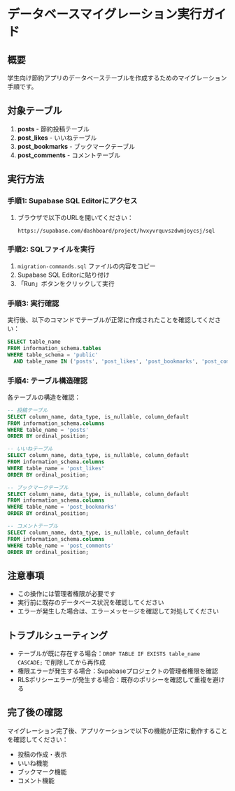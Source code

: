 # データベースマイグレーション実行ガイド

## 概要
学生向け節約アプリのデータベーステーブルを作成するためのマイグレーション手順です。

## 対象テーブル
1. **posts** - 節約投稿テーブル
2. **post_likes** - いいねテーブル
3. **post_bookmarks** - ブックマークテーブル  
4. **post_comments** - コメントテーブル

## 実行方法

### 手順1: Supabase SQL Editorにアクセス
1. ブラウザで以下のURLを開いてください：
   ```
   https://supabase.com/dashboard/project/hvxyvrquvszdwmjoycsj/sql
   ```

### 手順2: SQLファイルを実行
1. `migration-commands.sql` ファイルの内容をコピー
2. Supabase SQL Editorに貼り付け
3. 「Run」ボタンをクリックして実行

### 手順3: 実行確認
実行後、以下のコマンドでテーブルが正常に作成されたことを確認してください：

```sql
SELECT table_name 
FROM information_schema.tables 
WHERE table_schema = 'public' 
  AND table_name IN ('posts', 'post_likes', 'post_bookmarks', 'post_comments');
```

### 手順4: テーブル構造確認
各テーブルの構造を確認：

```sql
-- 投稿テーブル
SELECT column_name, data_type, is_nullable, column_default
FROM information_schema.columns
WHERE table_name = 'posts'
ORDER BY ordinal_position;

-- いいねテーブル
SELECT column_name, data_type, is_nullable, column_default
FROM information_schema.columns
WHERE table_name = 'post_likes'
ORDER BY ordinal_position;

-- ブックマークテーブル
SELECT column_name, data_type, is_nullable, column_default
FROM information_schema.columns
WHERE table_name = 'post_bookmarks'
ORDER BY ordinal_position;

-- コメントテーブル
SELECT column_name, data_type, is_nullable, column_default
FROM information_schema.columns
WHERE table_name = 'post_comments'
ORDER BY ordinal_position;
```

## 注意事項
- この操作には管理者権限が必要です
- 実行前に既存のデータベース状況を確認してください
- エラーが発生した場合は、エラーメッセージを確認して対処してください

## トラブルシューティング
- テーブルが既に存在する場合：`DROP TABLE IF EXISTS table_name CASCADE;` で削除してから再作成
- 権限エラーが発生する場合：Supabaseプロジェクトの管理者権限を確認
- RLSポリシーエラーが発生する場合：既存のポリシーを確認して重複を避ける

## 完了後の確認
マイグレーション完了後、アプリケーションで以下の機能が正常に動作することを確認してください：
- 投稿の作成・表示
- いいね機能
- ブックマーク機能
- コメント機能